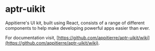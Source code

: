 # aptr-uikit

Appitierre's UI kit, built using React, consists of a range of different components to help make developing powerful apps easier than ever.

For documentation visit, [https://github.com/appitierre/aptr-uikit/wiki](https://github.com/appitierre/aptr-uikit/wiki).